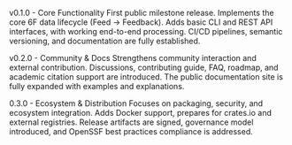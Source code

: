 <!--
SPDX-FileCopyrightText: 2025 Hüsamettin Arabacı
SPDX-License-Identifier: MIT
-->

v0.1.0 - Core Functionality
First public milestone release. Implements the core 6F data lifecycle (Feed → Feedback). Adds basic CLI and REST API interfaces, with working end-to-end processing. CI/CD pipelines, semantic versioning, and documentation are fully established.

v0.2.0 - Community & Docs
Strengthens community interaction and external contribution. Discussions, contributing guide, FAQ, roadmap, and academic citation support are introduced. The public documentation site is fully expanded with examples and explanations.

0.3.0 - Ecosystem & Distribution
Focuses on packaging, security, and ecosystem integration. Adds Docker support, prepares for crates.io and external registries. Release artifacts are signed, governance model introduced, and OpenSSF best practices compliance is addressed.